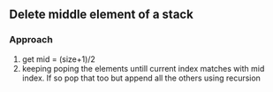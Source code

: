 ## Delete middle element of a stack

### Approach
1. get mid = (size+1)/2
2. keeping poping the elements untill current index matches with mid index. If so pop that too but append all the others using recursion